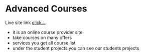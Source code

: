 # Advanced Courses

 Live site link [click...](https://615b354d85a498192510b484--vibrant-tesla-420b9f.netlify.app/home).

- it is an online course provider site
- take courses on many offers
- services you get all course list
- under the student projects you can see our students projects